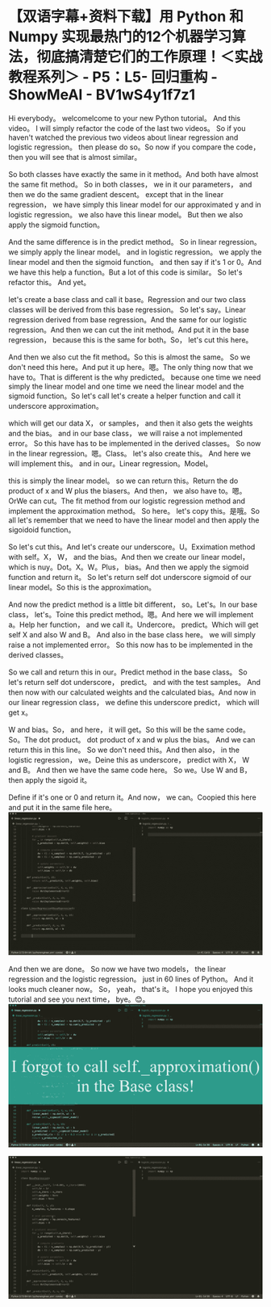 # 【双语字幕+资料下载】用 Python 和 Numpy 实现最热门的12个机器学习算法，彻底搞清楚它们的工作原理！＜实战教程系列＞ - P5：L5- 回归重构 - ShowMeAI - BV1wS4y1f7z1

Hi everybody。 welcomelcome to your new Python tutorial。 And this video。 I will simply refactor the code of the last two videos。 So if you haven't watched the previous two videos about linear regression and logistic regression。 then please do so。So now if you compare the code， then you will see that is almost similar。

So both classes have exactly the same in it method。And both have almost the same fit method。 So in both classes， we in it our parameters， and then we do the same gradient descent。 except that in the linear regression， we have simply this linear model for our approximated y and in logistic regression。 we also have this linear model。 But then we also apply the sigmoid function。

And the same difference is in the predict method。 So in linear regression。 we simply apply the linear model。 and in logistic regression。 we apply the linear model and then the sigmoid function。 and then say if it's 1 or 0。And we have this help a function。But a lot of this code is similar。 So let's refactor this。 And yet。

 let's create a base class and call it base。Regression and our two class classes will be derived from this base regression。 So let's say。Linear regression derived from base regression。And the same for our logistic regression。And then we can cut the init method。And put it in the base regression， because this is the same for both。So， let's cut this here。

And then we also cut the fit method。So this is almost the same。 So we don't need this here。And put it up here。嗯。The only thing now that we have to。That is different is the why predicted。 because one time we need simply the linear model and one time we need the linear model and the sigmoid function。So let's call let's create a helper function and call it underscore approximation。

 which will get our data X， or samples， and then it also gets the weights and the bias。 and in our base class， we will raise a not implemented error。 So this have has to be implemented in the derived classes。 So now in the linear regression。嗯。Class。 let's also create this。 And here we will implement this。 and in our。Linear regression。Model。

 this is simply the linear model。 so we can return this。Return the do product of x and W plus the biasers。And then， we also have to。嗯。OrWe can cut。The fit method from our logistic regression method and implement the approximation method。 So here。 let's copy this。是哦。So all let's remember that we need to have the linear model and then apply the sigoidoid function。

 So let's cut this。And let's create our underscore。U。Exximation method with self。X， W， and the bias。And then we create our linear model， which is nuy。Dot。X。W。Plus， bias。And then we apply the sigmoid function and return it。 So let's return self dot underscore sigmoid of our linear model。So this is the approximation。

 And now the predict method is a little bit different， so。Let's。In our base class， let's。Toine this predict method。嗯。And here we will implement a。Help her function， and we call it。Undercore。 predict。Which will get self X and also W and B。 And also in the base class here。 we will simply raise a not implemented error。 So this now has to be implemented in the derived classes。

 So we call and return this in our。Predict method in the base class。 So let's return self dot underscore， predict。 and with the test samples。 And then now with our calculated weights and the calculated bias。And now in our linear regression class， we define this underscore predict， which will get x。

 W and bias。So， and here， it will get。So this will be the same code。So。The dot product。 dot product of x and w plus the bias。 And we can return this in this line。 So we don't need this。And then also， in the logistic regression， we。Deine this as underscore， predict with X， W and B。 And then we have the same code here。 So we。Use W and B， then apply the sigoid it。

 Define if it's  one or 0 and return it。And now， we can。Coopied this here and put it in the same file here。![](img/8cc66a6687567bf6ad9be22465110a63_1.png)

And then we are done。 So now we have two models， the linear regression and the logistic regression。 just in 60 lines of Python。 And it looks much cleaner now。 So， yeah， that's it。 I hope you enjoyed this tutorial and see you next time， bye。😊。![](img/8cc66a6687567bf6ad9be22465110a63_3.png)

![](img/8cc66a6687567bf6ad9be22465110a63_4.png)